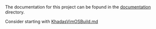The documentation for this project can be fopund in the
[documentation](documentation/) directory.

Consider starting with [KhadasVimOSBuild.md](documentation/KhadasVimOSBuild.md)
